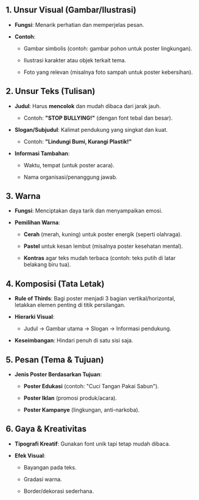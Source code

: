 ## **1. Unsur Visual (Gambar/Ilustrasi)**

- **Fungsi**: Menarik perhatian dan memperjelas pesan.
    
- **Contoh**:
    
    - Gambar simbolis (contoh: gambar pohon untuk poster lingkungan).
        
    - Ilustrasi karakter atau objek terkait tema.
        
    - Foto yang relevan (misalnya foto sampah untuk poster kebersihan).
        

## **2. Unsur Teks (Tulisan)**

- **Judul**: Harus **mencolok** dan mudah dibaca dari jarak jauh.
    
    - Contoh: **"STOP BULLYING!"** (dengan font tebal dan besar).
        
- **Slogan/Subjudul**: Kalimat pendukung yang singkat dan kuat.
    
    - Contoh: **"Lindungi Bumi, Kurangi Plastik!"**
        
- **Informasi Tambahan**:
    
    - Waktu, tempat (untuk poster acara).
        
    - Nama organisasi/penanggung jawab.
        

## **3. Warna**

- **Fungsi**: Menciptakan daya tarik dan menyampaikan emosi.
    
- **Pemilihan Warna**:
    
    - **Cerah** (merah, kuning) untuk poster energik (seperti olahraga).
        
    - **Pastel** untuk kesan lembut (misalnya poster kesehatan mental).
        
    - **Kontras** agar teks mudah terbaca (contoh: teks putih di latar belakang biru tua).
        

## **4. Komposisi (Tata Letak)**

- **Rule of Thirds**: Bagi poster menjadi 3 bagian vertikal/horizontal, letakkan elemen penting di titik persilangan.
    
- **Hierarki Visual**:
    
    - Judul → Gambar utama → Slogan → Informasi pendukung.
        
- **Keseimbangan**: Hindari penuh di satu sisi saja.
    

## **5. Pesan (Tema & Tujuan)**

- **Jenis Poster Berdasarkan Tujuan**:
    
    - **Poster Edukasi** (contoh: "Cuci Tangan Pakai Sabun").
        
    - **Poster Iklan** (promosi produk/acara).
        
    - **Poster Kampanye** (lingkungan, anti-narkoba).
        

## **6. Gaya & Kreativitas**

- **Tipografi Kreatif**: Gunakan font unik tapi tetap mudah dibaca.
    
- **Efek Visual**:
    
    - Bayangan pada teks.
        
    - Gradasi warna.
        
    - Border/dekorasi sederhana.